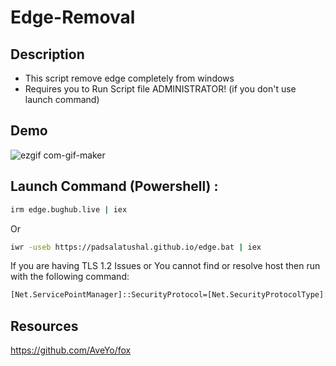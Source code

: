 # Edge-Removal

## Description
- This script remove edge completely from windows
- Requires you to Run Script file ADMINISTRATOR! (if you don't use launch command)

## Demo
![ezgif com-gif-maker](https://user-images.githubusercontent.com/57517785/200296891-13b724e5-e3c4-4224-9d32-d3eb9a59ab9d.gif)

## Launch Command (Powershell) :
```bash
irm edge.bughub.live | iex
```
Or
```bash
iwr -useb https://padsalatushal.github.io/edge.bat | iex
```

If you are having TLS 1.2 Issues or You cannot find or resolve host then run with the following command:

```bash
[Net.ServicePointManager]::SecurityProtocol=[Net.SecurityProtocolType]::Tls12;iex(New-Object Net.WebClient).DownloadString('https://raw.githubusercontent.com/padsalatushal/Edge-Removal/main/Edge_Removal.bat')
```

## Resources 

https://github.com/AveYo/fox
